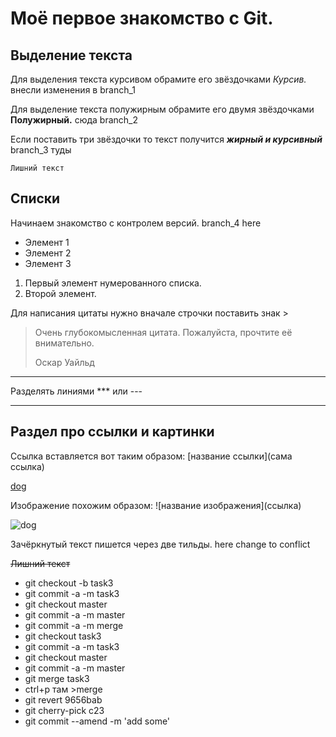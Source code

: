 # Моё первое знакомство с Git.

## Выделение текста

Для выделения текста курсивом обрамите его звёздочками *Курсив.* внесли изменения в branch_1

Для выделение текста полужирным обрамите его двумя звёздочками **Полужирный.** сюда branch_2

Если поставить три звёздочки то текст получится ***жирный и курсивный*** branch_3 туды

`Лишний текст`

## Списки

Начинаем знакомство с контролем версий.  branch_4 here

* Элемент 1
* Элемент 2
* Элемент 3

1. Первый элемент нумерованного списка.
2. Второй элемент.

Для написания цитаты нужно вначале строчки поставить знак >

> Очень глубокомысленная цитата. Пожалуйста, прочтите её внимательно.
>
> Оскар Уайльд

***

Разделять линиями *** или ---

---

## Раздел про ссылки и картинки

Ссылка вставляется вот таким образом: [название ссылки](сама ссылка)

[dog](https://sib.fm/storage/article/July2021/Of0MKoZWTPQ8SyNDVoQk.jpg)

Изображение похожим образом: \![название изображения]\(ссылка)

![dog](https://sib.fm/storage/article/July2021/Of0MKoZWTPQ8SyNDVoQk.jpg)

Зачёркнутый текст пишется через две тильды. here change to conflict

~~Лишний текст~~

* git checkout -b task3
* git commit -a -m task3
* git checkout master
* git commit -a -m master
* git commit -a -m merge
* git checkout task3
* git commit -a -m task3
* git checkout master
* git commit -a -m master
* git merge task3
* ctrl+p там >merge
* git revert 9656bab
* git cherry-pick c23
* git commit --amend -m 'add some'

